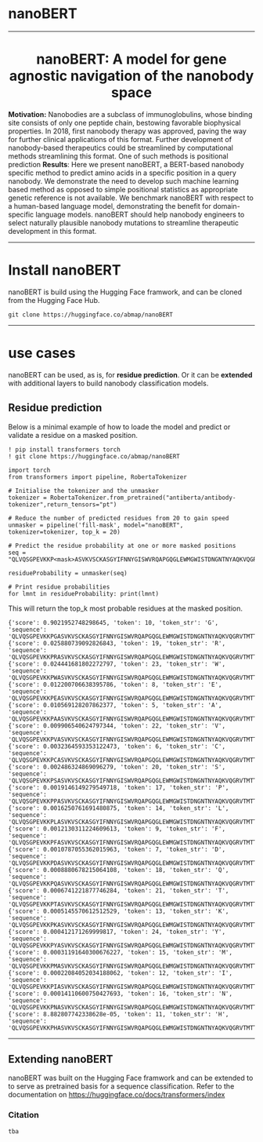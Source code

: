 # nanoBERT
---

<div align="center">    
 
# nanoBERT: A model for gene agnostic navigation of the nanobody space 

</div>

**Motivation:** Nanobodies are a subclass of immunoglobulins, whose binding site consists of only one peptide chain, bestowing favorable biophysical properties. In 2018, first nanobody therapy was approved, paving the way for further clinical applications of this format. Further development of nanobody-based therapeutics could be streamlined by computational methods streamlining this format. One of such methods is positional prediction 
**Results**: Here we present nanoBERT, a BERT-based nanobody specific method to predict amino acids in a specific position in a query nanobody. We demonstrate the need to develop such machine learning based method as opposed to simple positional statistics as appropriate genetic reference is not available. We benchmark nanoBERT with respect to a human-based language model, demonstrating the benefit for domain-specific language models. nanoBERT should help nanobody engineers to select naturally plausible nanobody mutations to streamline therapeutic development in this format. 


-----------

# Install nanoBERT

nanoBERT is build using the Hugging Face framwork, and can be cloned from the Hugging Face Hub.

```
git clone https://huggingface.co/abmap/nanoBERT
```

----------

# use cases
nanoBERT can be used, as is, for **residue prediction**. Or it can be **extended** with additional layers to build nanobody classification models. 

## Residue prediction

Below is a minimal example of how to loade the model and predict or validate a residue on a masked position.

```{r, engine='python', count_lines}
! pip install transformers torch
! git clone https://huggingface.co/abmap/nanoBERT

import torch
from transformers import pipeline, RobertaTokenizer

# Initialise the tokenizer and the unmasker
tokenizer = RobertaTokenizer.from_pretrained("antiberta/antibody-tokenizer",return_tensors="pt")

# Reduce the number of predicted residues from 20 to gain speed
unmasker = pipeline('fill-mask', model="nanoBERT", tokenizer=tokenizer, top_k = 20)

# Predict the residue probability at one or more masked positions
seq = "QLVQSGPEVKKP<mask>ASVKVSCKASGYIFNNYGISWVRQAPGQGLEWMGWISTDNGNTNYAQKVQGRVTMTTDTSTSTAYMELRSLRYDDTAVYYCANNWGSYFEHWGQGTLVTVSS"

residueProbability = unmasker(seq)

# Print residue probabilities 
for lmnt in residueProbability: print(lmnt)
```
This will return the top_k most probable residues at the masked position.
```console
{'score': 0.9021952748298645, 'token': 10, 'token_str': 'G', 'sequence': 'QLVQSGPEVKKPGASVKVSCKASGYIFNNYGISWVRQAPGQGLEWMGWISTDNGNTNYAQKVQGRVTMTTDTSTSTAYMELRSLRYDDTAVYYCANNWGSYFEHWGQGTLVTVSS'}
{'score': 0.025880739092826843, 'token': 19, 'token_str': 'R', 'sequence': 'QLVQSGPEVKKPRASVKVSCKASGYIFNNYGISWVRQAPGQGLEWMGWISTDNGNTNYAQKVQGRVTMTTDTSTSTAYMELRSLRYDDTAVYYCANNWGSYFEHWGQGTLVTVSS'}
{'score': 0.024441681802272797, 'token': 23, 'token_str': 'W', 'sequence': 'QLVQSGPEVKKPWASVKVSCKASGYIFNNYGISWVRQAPGQGLEWMGWISTDNGNTNYAQKVQGRVTMTTDTSTSTAYMELRSLRYDDTAVYYCANNWGSYFEHWGQGTLVTVSS'}
{'score': 0.012200706638395786, 'token': 8, 'token_str': 'E', 'sequence': 'QLVQSGPEVKKPEASVKVSCKASGYIFNNYGISWVRQAPGQGLEWMGWISTDNGNTNYAQKVQGRVTMTTDTSTSTAYMELRSLRYDDTAVYYCANNWGSYFEHWGQGTLVTVSS'}
{'score': 0.010569128207862377, 'token': 5, 'token_str': 'A', 'sequence': 'QLVQSGPEVKKPAASVKVSCKASGYIFNNYGISWVRQAPGQGLEWMGWISTDNGNTNYAQKVQGRVTMTTDTSTSTAYMELRSLRYDDTAVYYCANNWGSYFEHWGQGTLVTVSS'}
{'score': 0.009906540624797344, 'token': 22, 'token_str': 'V', 'sequence': 'QLVQSGPEVKKPVASVKVSCKASGYIFNNYGISWVRQAPGQGLEWMGWISTDNGNTNYAQKVQGRVTMTTDTSTSTAYMELRSLRYDDTAVYYCANNWGSYFEHWGQGTLVTVSS'}
{'score': 0.0032364593353122473, 'token': 6, 'token_str': 'C', 'sequence': 'QLVQSGPEVKKPCASVKVSCKASGYIFNNYGISWVRQAPGQGLEWMGWISTDNGNTNYAQKVQGRVTMTTDTSTSTAYMELRSLRYDDTAVYYCANNWGSYFEHWGQGTLVTVSS'}
{'score': 0.002486324869096279, 'token': 20, 'token_str': 'S', 'sequence': 'QLVQSGPEVKKPSASVKVSCKASGYIFNNYGISWVRQAPGQGLEWMGWISTDNGNTNYAQKVQGRVTMTTDTSTSTAYMELRSLRYDDTAVYYCANNWGSYFEHWGQGTLVTVSS'}
{'score': 0.0019146149279549718, 'token': 17, 'token_str': 'P', 'sequence': 'QLVQSGPEVKKPPASVKVSCKASGYIFNNYGISWVRQAPGQGLEWMGWISTDNGNTNYAQKVQGRVTMTTDTSTSTAYMELRSLRYDDTAVYYCANNWGSYFEHWGQGTLVTVSS'}
{'score': 0.0016250761691480875, 'token': 14, 'token_str': 'L', 'sequence': 'QLVQSGPEVKKPLASVKVSCKASGYIFNNYGISWVRQAPGQGLEWMGWISTDNGNTNYAQKVQGRVTMTTDTSTSTAYMELRSLRYDDTAVYYCANNWGSYFEHWGQGTLVTVSS'}
{'score': 0.0012130311224609613, 'token': 9, 'token_str': 'F', 'sequence': 'QLVQSGPEVKKPFASVKVSCKASGYIFNNYGISWVRQAPGQGLEWMGWISTDNGNTNYAQKVQGRVTMTTDTSTSTAYMELRSLRYDDTAVYYCANNWGSYFEHWGQGTLVTVSS'}
{'score': 0.0010787055362015963, 'token': 7, 'token_str': 'D', 'sequence': 'QLVQSGPEVKKPDASVKVSCKASGYIFNNYGISWVRQAPGQGLEWMGWISTDNGNTNYAQKVQGRVTMTTDTSTSTAYMELRSLRYDDTAVYYCANNWGSYFEHWGQGTLVTVSS'}
{'score': 0.0008880678215064108, 'token': 18, 'token_str': 'Q', 'sequence': 'QLVQSGPEVKKPQASVKVSCKASGYIFNNYGISWVRQAPGQGLEWMGWISTDNGNTNYAQKVQGRVTMTTDTSTSTAYMELRSLRYDDTAVYYCANNWGSYFEHWGQGTLVTVSS'}
{'score': 0.0006741221877746284, 'token': 21, 'token_str': 'T', 'sequence': 'QLVQSGPEVKKPTASVKVSCKASGYIFNNYGISWVRQAPGQGLEWMGWISTDNGNTNYAQKVQGRVTMTTDTSTSTAYMELRSLRYDDTAVYYCANNWGSYFEHWGQGTLVTVSS'}
{'score': 0.0005145570612512529, 'token': 13, 'token_str': 'K', 'sequence': 'QLVQSGPEVKKPKASVKVSCKASGYIFNNYGISWVRQAPGQGLEWMGWISTDNGNTNYAQKVQGRVTMTTDTSTSTAYMELRSLRYDDTAVYYCANNWGSYFEHWGQGTLVTVSS'}
{'score': 0.000412171269999817, 'token': 24, 'token_str': 'Y', 'sequence': 'QLVQSGPEVKKPYASVKVSCKASGYIFNNYGISWVRQAPGQGLEWMGWISTDNGNTNYAQKVQGRVTMTTDTSTSTAYMELRSLRYDDTAVYYCANNWGSYFEHWGQGTLVTVSS'}
{'score': 0.00031191640300676227, 'token': 15, 'token_str': 'M', 'sequence': 'QLVQSGPEVKKPMASVKVSCKASGYIFNNYGISWVRQAPGQGLEWMGWISTDNGNTNYAQKVQGRVTMTTDTSTSTAYMELRSLRYDDTAVYYCANNWGSYFEHWGQGTLVTVSS'}
{'score': 0.00022084052034188062, 'token': 12, 'token_str': 'I', 'sequence': 'QLVQSGPEVKKPIASVKVSCKASGYIFNNYGISWVRQAPGQGLEWMGWISTDNGNTNYAQKVQGRVTMTTDTSTSTAYMELRSLRYDDTAVYYCANNWGSYFEHWGQGTLVTVSS'}
{'score': 0.00014110600750427693, 'token': 16, 'token_str': 'N', 'sequence': 'QLVQSGPEVKKPNASVKVSCKASGYIFNNYGISWVRQAPGQGLEWMGWISTDNGNTNYAQKVQGRVTMTTDTSTSTAYMELRSLRYDDTAVYYCANNWGSYFEHWGQGTLVTVSS'}
{'score': 8.882807742338628e-05, 'token': 11, 'token_str': 'H', 'sequence': 'QLVQSGPEVKKPHASVKVSCKASGYIFNNYGISWVRQAPGQGLEWMGWISTDNGNTNYAQKVQGRVTMTTDTSTSTAYMELRSLRYDDTAVYYCANNWGSYFEHWGQGTLVTVSS'}
```
-----

## Extending nanoBERT
nanoBERT was built on the Hugging Face framwork and can be extended to to serve as pretrained basis for a sequence classification. Refer to the documentation on https://huggingface.co/docs/transformers/index


### Citation   
```
tba
```  
